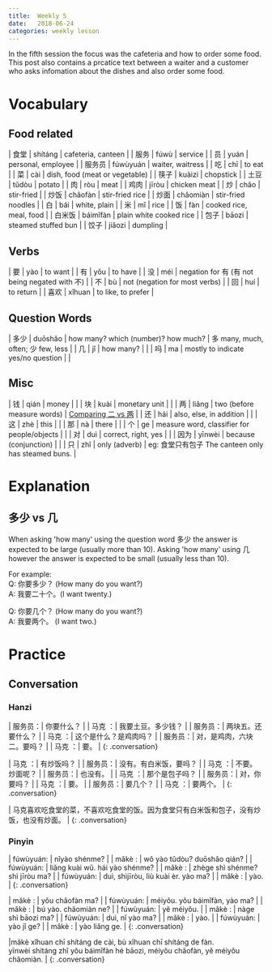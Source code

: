 ```yaml
---
title:  Weekly 5
date:   2018-06-24
categories: weekly lesson
---
```


In the fifth session the focus was the cafeteria and how to order some food.
This post also contains a prcatice text between a waiter and a customer
who asks infomation about the dishes and also order some food.

# Vocabulary
## Food related

| 食堂   | shítáng  | cafeteria, canteen             |
| 服务   | fúwù     | service                        |
| 员     | yuán     | personal, employee             |
| 服务员 | fúwùyuán | waiter, waitress               |
| 吃     | chī      | to eat                         |
| 菜     | cài      | dish, food (meat or vegetable) |
| 筷子   | kuàizi   | chopstick                      |
| 土豆   | tǔdòu    | potato                         |
| 肉     | ròu      | meat                           |
| 鸡肉   | jīròu    | chicken meat                   |
| 炒     | chǎo     | stir-fried                     |
| 炒饭   | chǎofàn  | stir-fried rice                |
| 炒面   | chǎomiàn | stir-fried noodles             |
| 白     | bái      | white, plain                   |
| 米     | mǐ       | rice                           |
| 饭     | fàn      | cooked rice, meal, food        |
| 白米饭 | báimǐfàn | plain white cooked rice        |
| 包子   | bāozi    | steamed stuffed bun            |
| 饺子   | jiǎozi   | dumpling                       |

## Verbs

| 要   | yào    | to want                                        |
| 有   | yǒu    | to have                                        |
| 没   | méi    | negation for 有 (有 not being negated with 不) |
| 不   | bù     | not (negation for most verbs)                  |
| 回   | huí    | to return                                      |
| 喜欢 | xǐhuan | to like, to prefer                             |

## Question Words

| 多少 | duōshǎo | how many? which (number)? how much?    | 多 many, much, often; 少 few, less |
| 几   | jǐ      | how many?                              |                                    |
| 吗   | ma      | mostly to indicate yes/no question     |                                    |

## Misc

[er_vs_liang]: https://resources.allsetlearning.com/chinese/grammar/Comparing_%22er%22_and_%22liang%22


| 钱   | qián   | money                                       |                                                     |
| 块   | kuài   | monetary unit                               |                                                     |
| 两   | liǎng  | two (before measure words)                  | [Comparing 二 vs 两][er_vs_liang]                   |
| 还   | hái    | also, else, in addition                     |                                                     |
| 这   | zhè    | this                                        |                                                     |
| 那   | nà     | there                                       |                                                     |
| 个   | ge     | measure word, classifier for people/objects |                                                     |
| 对   | duì    | correct, right, yes                         |                                                     |
| 因为 | yīnwèi | because (conjunction)                       |                                                     |
| 只   | zhǐ    | only (adverb)                               | eg: 食堂只有包子 The canteen only has steamed buns. |

# Explanation
## 多少 vs 几

When asking 'how many' using the question word 多少 the answer is expected to
be large (usually more than 10).
Asking 'how many' using 几 however the answer is expected to be small (usually
less than 10).

For example:  
Q: 你要多少？ (How many do you want?)  
A: 我要二十个。(I want twenty.)  

Q: 你要几个？ (How many do you want?)  
A: 我要两个。 (I want two.)  

# Practice
## Conversation
### Hanzi

| 服务员：| 你要什么？                 |
| 马克  ：| 我要土豆。多少钱？         |
| 服务员：| 两块五。还要什么？         |
| 马克  ：| 这个是什么？是鸡肉吗？     |
| 服务员：| 对，是鸡肉，六块二。要吗？ |
| 马克  ：| 要。                       |
{: .conversation}

| 马克  ：| 有炒饭吗？             |
| 服务员：| 没有。有白米饭，要吗？ |
| 马克  ：| 不要。炒面呢？         |
| 服务员：| 也没有。               |
| 马克  ：| 那个是包子吗？         |
| 服务员：| 对，你要吗？           |
| 马克  ：| 要。                   |
| 服务员：| 要几个？               |
| 马克  ：| 要两个。               |
{: .conversation}

| 马克喜欢吃食堂的菜，不喜欢吃食堂的饭。因为食堂只有白米饭和包子，没有炒饭，也没有炒面。 |
{: .conversation}

### Pinyin

| fúwùyuán: | nǐyào shénme?                       |
| mǎkè    : | wǒ yào tǔdòu? duōshǎo qián?         |
| fúwùyuán: | liǎng kuài wǔ. hái yào shénme?      |
| mǎkè    : | zhège shì shénme? shì jīròu ma?     |
| fúwùyuán: | duì, shìjīròu, liù kuài èr. yào ma? |
| mǎkè    : | yào.                                |
{: .conversation}

| mǎkè    : | yǒu chǎofàn ma?               |
| fúwùyuán: | méiyǒu. yǒu báimǐfàn, yào ma? |
| mǎkè    : | bú yào. chǎomiàn ne?          |
| fúwùyuán: | yě méiyǒu.                    |
| mǎkè    : | nàge shì bāozi ma?            |
| fúwùyuán: | duì, nǐ yào ma?               |
| mǎkè    : | yào.                          |
| fúwùyuán: | yào jǐ ge?                    |
| mǎkè    : | yào liǎng ge.                 |
{: .conversation}

|mǎkè xǐhuan chī shítáng de cài, bù xǐhuan chī shítáng de fàn.<br>yīnwèi shítáng zhǐ yǒu báimǐfàn hé bāozi, méiyǒu chǎofàn, yě méiyǒu chǎomiàn. |
{: .conversation}

